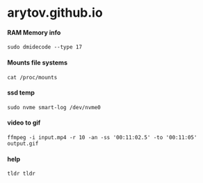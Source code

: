 # arytov.github.io


#### RAM Memory info
```
sudo dmidecode --type 17
```

#### Mounts file systems
```
cat /proc/mounts
```

#### ssd temp
```
sudo nvme smart-log /dev/nvme0 
```

#### video to gif
```
ffmpeg -i input.mp4 -r 10 -an -ss '00:11:02.5' -to '00:11:05' output.gif
```
#### help
```
tldr tldr
```
